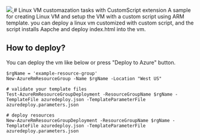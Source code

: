 <a href="https://portal.azure.com/#create/Microsoft.Template/uri/https%3A%2F%2Fraw.githubusercontent.com%2Fnormalian%2Flinux-vm-customscript%2Fmaster%2Fazuredeploy.json" target="_blank">
    <img src="http://azuredeploy.net/deploybutton.png"/>
</a>
# Linux VM customazation tasks with CustomScript extension
A sample for creating Linux VM and setup the VM with a custom script using ARM template. you can deploy a linux vm customized with custom script, and the script installs Aapche and deploy index.html into the vm.

## How to deploy?
You can deploy the vm like below or press "Deploy to Azure" button.
```
$rgName = 'example-resource-group'
New-AzureRmResourceGroup -Name $rgName -Location "West US"

# validate your template files
Test-AzureRmResourceGroupDeployment -ResourceGroupName $rgName -TemplateFile azuredeploy.json -TemplateParameterFile azuredeploy.parameters.json

# deploy resources
New-AzureRmResourceGroupDeployment -ResourceGroupName $rgName -TemplateFile azuredeploy.json -TemplateParameterFile azuredeploy.parameters.json
```
